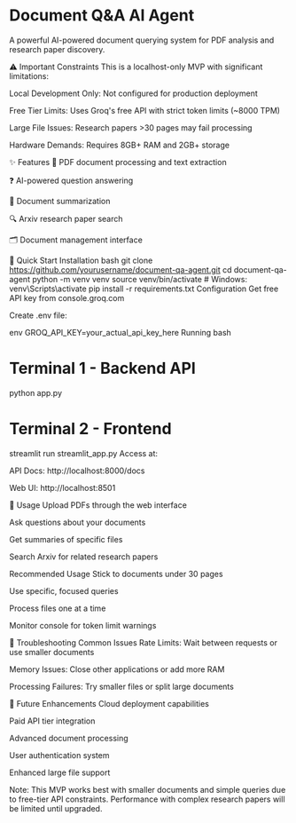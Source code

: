 # Document Q&A AI Agent
A powerful AI-powered document querying system for PDF analysis and research paper discovery.


⚠️ Important Constraints
This is a localhost-only MVP with significant limitations:

Local Development Only: Not configured for production deployment

Free Tier Limits: Uses Groq's free API with strict token limits (~8000 TPM)

Large File Issues: Research papers >30 pages may fail processing

Hardware Demands: Requires 8GB+ RAM and 2GB+ storage

✨ Features
📄 PDF document processing and text extraction

❓ AI-powered question answering

📝 Document summarization

🔍 Arxiv research paper search

🗂️ Document management interface

🚀 Quick Start
Installation
bash
git clone https://github.com/yourusername/document-qa-agent.git
cd document-qa-agent
python -m venv venv
source venv/bin/activate  # Windows: venv\Scripts\activate
pip install -r requirements.txt
Configuration
Get free API key from console.groq.com

Create .env file:

env
GROQ_API_KEY=your_actual_api_key_here
Running
bash
# Terminal 1 - Backend API
python app.py

# Terminal 2 - Frontend
streamlit run streamlit_app.py
Access at:

API Docs: http://localhost:8000/docs

Web UI: http://localhost:8501

📖 Usage
Upload PDFs through the web interface

Ask questions about your documents

Get summaries of specific files

Search Arxiv for related research papers

Recommended Usage
Stick to documents under 30 pages

Use specific, focused queries

Process files one at a time

Monitor console for token limit warnings

🐛 Troubleshooting
Common Issues
Rate Limits: Wait between requests or use smaller documents

Memory Issues: Close other applications or add more RAM

Processing Failures: Try smaller files or split large documents

🔮 Future Enhancements
Cloud deployment capabilities

Paid API tier integration

Advanced document processing

User authentication system

Enhanced large file support


Note: This MVP works best with smaller documents and simple queries due to free-tier API constraints. Performance with complex research papers will be limited until upgraded.
